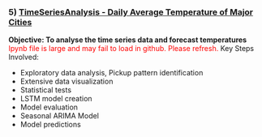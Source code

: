 ### 5) [TimeSeriesAnalysis - Daily Average Temperature of Major Cities](https://github.com/holdmygithub/Data-Science/tree/master/Uber_Data_Analysis-EDA "Uber_Data_Analysis-EDA")
**Objective: To analyse the time series data and forecast temperatures**
<span style="color:red">Ipynb file is large and may fail to load in github. Please refresh.</span>
Key Steps Involved:

- Exploratory data analysis, Pickup pattern identification
- Extensive data visualization
- Statistical tests
- LSTM model creation
- Model evaluation
- Seasonal ARIMA Model
- Model predictions

